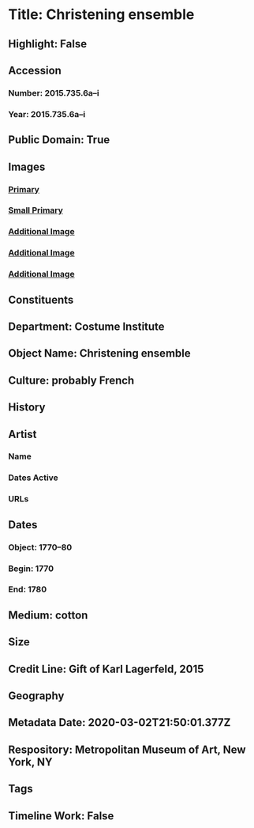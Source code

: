 # Title: Christening ensemble
## Highlight: False
## Accession
### Number: 2015.735.6a–i
### Year: 2015.735.6a–i
## Public Domain: True
## Images
### [Primary](https://images.metmuseum.org/CRDImages/ci/original/2015.735.6a–i_F.jpg)
### [Small Primary](https://images.metmuseum.org/CRDImages/ci/web-large/2015.735.6a–i_F.jpg)
### [Additional Image](https://images.metmuseum.org/CRDImages/ci/original/2015.735.6a–i_D1.jpg)
### [Additional Image](https://images.metmuseum.org/CRDImages/ci/original/2015.735.6a–i_D2.jpg)
### [Additional Image](https://images.metmuseum.org/CRDImages/ci/original/2015.735.6a–i_D3.jpg)
## Constituents
## Department: Costume Institute
## Object Name: Christening ensemble
## Culture: probably French
## History
## Artist
### Name
### Dates Active
### URLs
## Dates
### Object: 1770–80
### Begin: 1770
### End: 1780
## Medium: cotton
## Size
## Credit Line: Gift of Karl Lagerfeld, 2015
## Geography
## Metadata Date: 2020-03-02T21:50:01.377Z
## Respository: Metropolitan Museum of Art, New York, NY
## Tags
## Timeline Work: False